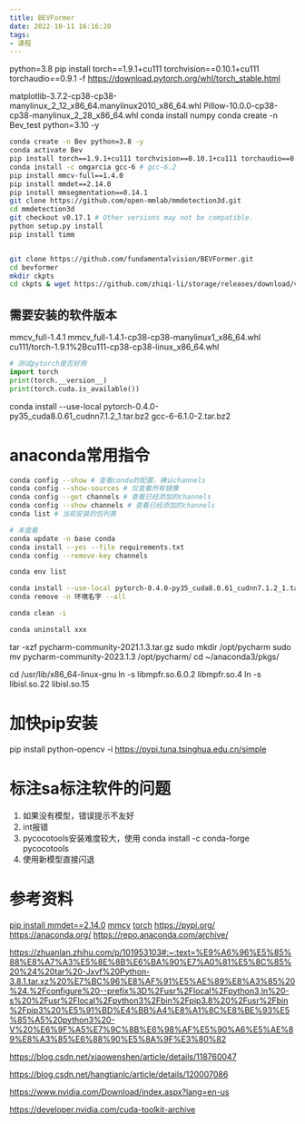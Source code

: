 ```yaml
---
title: BEVFormer
date: 2022-10-11 16:16:20
tags:
- 课程
---
```



python=3.8
pip install torch==1.9.1+cu111 torchvision==0.10.1+cu111 torchaudio==0.9.1 -f https://download.pytorch.org/whl/torch_stable.html

matplotlib-3.7.2-cp38-cp38-manylinux_2_12_x86_64.manylinux2010_x86_64.whl
Pillow-10.0.0-cp38-cp38-manylinux_2_28_x86_64.whl
conda install numpy
conda create -n Bev_test python=3.10 -y
```bash
conda create -n Bev python=3.8 -y
conda activate Bev
pip install torch==1.9.1+cu111 torchvision==0.10.1+cu111 torchaudio==0.9.1 -f https://download.pytorch.org/whl/torch_stable.html # 或者torch>=1.9
conda install -c omgarcia gcc-6 # gcc-6.2
pip install mmcv-full==1.4.0
pip install mmdet==2.14.0
pip install mmsegmentation==0.14.1
git clone https://github.com/open-mmlab/mmdetection3d.git
cd mmdetection3d
git checkout v0.17.1 # Other versions may not be compatible.
python setup.py install
pip install timm


git clone https://github.com/fundamentalvision/BEVFormer.git
cd bevformer
mkdir ckpts
cd ckpts & wget https://github.com/zhiqi-li/storage/releases/download/v1.0/r101_dcn_fcos3d_pretrain.pth
```

## 需要安装的软件版本
mmcv_full-1.4.1
mmcv_full-1.4.1-cp38-cp38-manylinux1_x86_64.whl
cu111/torch-1.9.1%2Bcu111-cp38-cp38-linux_x86_64.whl


```python
# 测试pytorch是否好用
import torch
print(torch.__version__)
print(torch.cuda.is_available())
```
conda install --use-local pytorch-0.4.0-py35_cuda8.0.61_cudnn7.1.2_1.tar.bz2
gcc-6-6.1.0-2.tar.bz2
# anaconda常用指令
```bash
conda config --show # 查看conda的配置，确认channels
conda config --show-sources # 仅查看所有镜像
conda config --get channels # 查看已经添加的channels
conda config --show channels # 查看已经添加的channels
conda list # 当前安装的包列表

# 未查看
conda update -n base conda
conda install --yes --file requirements.txt
conda config --remove-key channels

conda env list

conda install --use-local pytorch-0.4.0-py35_cuda8.0.61_cudnn7.1.2_1.tar.bz2
conda remove -n 环境名字 --all

conda clean -i

conda uninstall xxx 
```
tar -xzf pycharm-community-2021.1.3.tar.gz
sudo mkdir /opt/pycharm
sudo mv pycharm-community-2023.1.3 /opt/pycharm/
cd ~/anaconda3/pkgs/


cd /usr/lib/x86_64-linux-gnu
ln -s libmpfr.so.6.0.2  libmpfr.so.4
ln -s libisl.so.22 libisl.so.15


# 加快pip安装
pip install python-opencv -i https://pypi.tuna.tsinghua.edu.cn/simple

# 标注sa标注软件的问题

1. 如果没有模型，错误提示不友好
2. int报错
3. pycocotools安装难度较大，使用
conda install -c conda-forge pycocotools
4. 使用新模型直接闪退

# 参考资料
[pip install mmdet==2.14.0](https://pypi.org/project/mmdet/2.14.0/#files)
[mmcv](https://download.openmmlab.com/mmcv/dist/cu111/torch1.9.0/index.html)
[torch](https://download.pytorch.org/whl/torch_stable.html)
https://pypi.org/
https://anaconda.org/
https://repo.anaconda.com/archive/

https://zhuanlan.zhihu.com/p/101953103#:~:text=%E9%A6%96%E5%85%88%E8%A7%A3%E5%8E%8B%E6%BA%90%E7%A0%81%E5%8C%85%20%24%20tar%20-Jxvf%20Python-3.8.1.tar.xz%20%E7%BC%96%E8%AF%91%E5%AE%89%E8%A3%85%20%24.%2Fconfigure%20--prefix%3D%2Fusr%2Flocal%2Fpython3,ln%20-s%20%2Fusr%2Flocal%2Fpython3%2Fbin%2Fpip3.8%20%2Fusr%2Fbin%2Fpip3%20%E5%91%BD%E4%BB%A4%E8%A1%8C%E8%BE%93%E5%85%A5%20python3%20-V%20%E6%9F%A5%E7%9C%8B%E6%98%AF%E5%90%A6%E5%AE%89%E8%A3%85%E6%88%90%E5%8A%9F%E3%80%82

https://blog.csdn.net/xiaowenshen/article/details/118760047

https://blog.csdn.net/hangtianlc/article/details/120007086


https://www.nvidia.com/Download/index.aspx?lang=en-us

https://developer.nvidia.com/cuda-toolkit-archive










